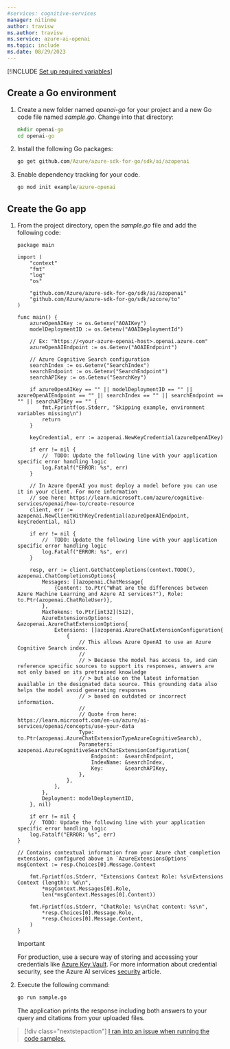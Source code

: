 ```yaml
---
#services: cognitive-services
manager: nitinme
author: travisw
ms.author: travisw
ms.service: azure-ai-openai
ms.topic: include
ms.date: 08/29/2023
---
```


[!INCLUDE [Set up required variables](./use-your-data-common-variables.md)]

## Create a Go environment

1. Create a new folder named *openai-go* for your project and a new Go code file named *sample.go*. Change into that directory:

   ```cmd
   mkdir openai-go
   cd openai-go
   ```

1. Install the following Go packages:

   ```cmd
   go get github.com/Azure/azure-sdk-for-go/sdk/ai/azopenai
   ```
1. Enable dependency tracking for your code.
    ```cmd
    go mod init example/azure-openai
    ```
## Create the Go app

1. From the project directory, open the *sample.go* file and add the following code:

   ```golang
   package main

   import (
       "context"
       "fmt"
       "log"
       "os"

       "github.com/Azure/azure-sdk-for-go/sdk/ai/azopenai"
       "github.com/Azure/azure-sdk-for-go/sdk/azcore/to"
   )

   func main() {
       azureOpenAIKey := os.Getenv("AOAIKey")
       modelDeploymentID := os.Getenv("AOAIDeploymentId")

       // Ex: "https://<your-azure-openai-host>.openai.azure.com"
       azureOpenAIEndpoint := os.Getenv("AOAIEndpoint")

       // Azure Cognitive Search configuration
       searchIndex := os.Getenv("SearchIndex")
       searchEndpoint := os.Getenv("SearchEndpoint")
       searchAPIKey := os.Getenv("SearchKey")

       if azureOpenAIKey == "" || modelDeploymentID == "" || azureOpenAIEndpoint == "" || searchIndex == "" || searchEndpoint == "" || searchAPIKey == "" {
           fmt.Fprintf(os.Stderr, "Skipping example, environment variables missing\n")
           return
       }

       keyCredential, err := azopenai.NewKeyCredential(azureOpenAIKey)

       if err != nil {
           //  TODO: Update the following line with your application specific error handling logic
           log.Fatalf("ERROR: %s", err)
       }

       // In Azure OpenAI you must deploy a model before you can use it in your client. For more information
       // see here: https://learn.microsoft.com/azure/cognitive-services/openai/how-to/create-resource
       client, err := azopenai.NewClientWithKeyCredential(azureOpenAIEndpoint, keyCredential, nil)

       if err != nil {
           //  TODO: Update the following line with your application specific error handling logic
           log.Fatalf("ERROR: %s", err)
       }

       resp, err := client.GetChatCompletions(context.TODO(), azopenai.ChatCompletionsOptions{
           Messages: []azopenai.ChatMessage{
               {Content: to.Ptr("What are the differences between Azure Machine Learning and Azure AI services?"), Role: to.Ptr(azopenai.ChatRoleUser)},
           },
           MaxTokens: to.Ptr[int32](512),
           AzureExtensionsOptions: &azopenai.AzureChatExtensionOptions{
               Extensions: []azopenai.AzureChatExtensionConfiguration{
                   {
                       // This allows Azure OpenAI to use an Azure Cognitive Search index.
                       //
                       // > Because the model has access to, and can reference specific sources to support its responses, answers are not only based on its pretrained knowledge
                       // > but also on the latest information available in the designated data source. This grounding data also helps the model avoid generating responses
                       // > based on outdated or incorrect information.
                       //
                       // Quote from here: https://learn.microsoft.com/en-us/azure/ai-services/openai/concepts/use-your-data
                       Type: to.Ptr(azopenai.AzureChatExtensionTypeAzureCognitiveSearch),
                       Parameters: azopenai.AzureCognitiveSearchChatExtensionConfiguration{
                           Endpoint:  &searchEndpoint,
                           IndexName: &searchIndex,
                           Key:       &searchAPIKey,
                       },
                   },
               },
           },
           Deployment: modelDeploymentID,
       }, nil)

       if err != nil {
       //  TODO: Update the following line with your application specific error handling logic
       log.Fatalf("ERROR: %s", err)
   }

   // Contains contextual information from your Azure chat completion extensions, configured above in `AzureExtensionsOptions`
   msgContext := resp.Choices[0].Message.Context

       fmt.Fprintf(os.Stderr, "Extensions Context Role: %s\nExtensions Context (length): %d\n",
           *msgContext.Messages[0].Role,
           len(*msgContext.Messages[0].Content))

       fmt.Fprintf(os.Stderr, "ChatRole: %s\nChat content: %s\n",
           *resp.Choices[0].Message.Role,
           *resp.Choices[0].Message.Content,
       )
   }
   ```

   > [!IMPORTANT]
   > For production, use a secure way of storing and accessing your credentials like [Azure Key Vault](../../../key-vault/general/overview.md). For more information about credential security, see the Azure AI services [security](../../security-features.md) article.

1. Execute the following command:

   ```cmd
   go run sample.go
   ```

   The application prints the response including both answers to your query and citations from your uploaded files.

> [!div class="nextstepaction"]
> [I ran into an issue when running the code samples.](https://microsoft.qualtrics.com/jfe/form/SV_0Cl5zkG3CnDjq6O?PLanguage=dotnet&Pillar=AOAI&Product=ownData&Page=quickstart&Section=Create-dotnet-application)
